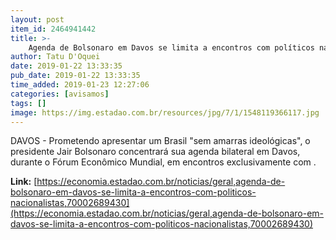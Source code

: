 ```yaml
---
layout: post
item_id: 2464941442
title: >-
    Agenda de Bolsonaro em Davos se limita a encontros com políticos nacionalistas
author: Tatu D'Oquei
date: 2019-01-22 13:33:35
pub_date: 2019-01-22 13:33:35
time_added: 2019-01-23 12:27:06
categories: [avisamos]
tags: []
image: https://img.estadao.com.br/resources/jpg/7/1/1548119366117.jpg
---
```


DAVOS - Prometendo apresentar um Brasil "sem amarras ideológicas", o presidente Jair Bolsonaro concentrará sua agenda bilateral em Davos, durante o Fórum Econômico Mundial, em encontros exclusivamente com .

**Link:** [https://economia.estadao.com.br/noticias/geral,agenda-de-bolsonaro-em-davos-se-limita-a-encontros-com-politicos-nacionalistas,70002689430](https://economia.estadao.com.br/noticias/geral,agenda-de-bolsonaro-em-davos-se-limita-a-encontros-com-politicos-nacionalistas,70002689430)


